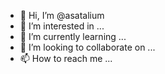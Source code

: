 - 👋 Hi, I’m @asatalium
- 👀 I’m interested in ...
- 🌱 I’m currently learning ...
- 💞️ I’m looking to collaborate on ...
- 📫 How to reach me ...

<!---
asatalium/asatalium is a ✨ special ✨ repository because its `README.md` (this file) appears on your GitHub profile.
You can click the Preview link to take a look at your changes.
--->

